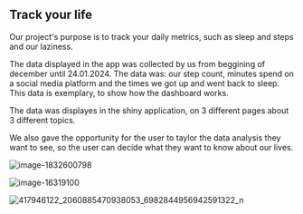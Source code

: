 ## Track your life

Our project's purpose is to track your daily metrics, such as sleep and steps and our laziness.

The data displayed in the app was collected by us from beggining of december until 24.01.2024. The data was: our step count, minutes spend on a social media platform and the times we got up and went back to sleep. This data is exemplary, to show how the dashboard works.

The data was displayes in the shiny application, on 3 different pages about 3 different topics.

We also gave the opportunity for the user to taylor the data analysis they want to see, so the user can decide what they want to know about our lives.

![image-1832600798](https://github.com/user-attachments/assets/b76153fa-8c3b-4f06-be31-06576f53c6ab)

![image-16319100](https://github.com/user-attachments/assets/9b92154c-05f9-45c0-bb61-842e23d37a41)

![417946122_2060885470938053_6982844956942591322_n](https://github.com/user-attachments/assets/b83e574c-3997-4188-87ac-b85f2748bb3b)
